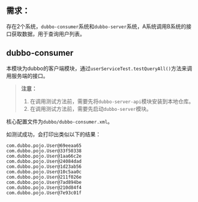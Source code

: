 ## 需求：
存在2个系统，`dubbo-consumer`系统和`dubbo-server`系统，A系统调用B系统的接口获取数据，用于查询用户列表。
## dubbo-consumer
本模块为dubbo的客户端模块，通过`userServiceTest.testQueryAll()`方法来调用服务端的接口。

> **注意：**
>1. 在调用测试方法前，需要先将`dubbo-server-api`模块安装到本地仓库。
>2. 在调用测试方法前，需要先启动`dubbo-server`模块。

核心配置文件为`dubbo/dubbo-consumer.xml`。

如测试成功，会打印出类似以下的结果：

```
com.dubbo.pojo.User@69eeaa65
com.dubbo.pojo.User@33f50338
com.dubbo.pojo.User@1aa66c2e
com.dubbo.pojo.User@24084dad
com.dubbo.pojo.User@1d23ab56
com.dubbo.pojo.User@10c5aa0c
com.dubbo.pojo.User@211f026e
com.dubbo.pojo.User@7ad894be
com.dubbo.pojo.User@210d84f4
com.dubbo.pojo.User@7e93c01f
```